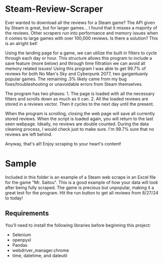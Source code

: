 # Steam-Review-Scraper
Ever wanted to download all the reviews for a Steam game? The API given by Steam is great, but for larger games... I found that it misses a majority of the reviews. Other scrapers run into performance and memory issues when it comes to large games with over 100,000 reviews. Is there a solution? This is an alright bet!

Using the landing page for a game, we can utilize the built in filters to cycle through each day or hour. This structure allows this program to include a save feature (more below) and through time filtration we can avoid all memory related issues! Using this program I was able to get 99.7% of reviews for both No Man's Sky and Cyberpunk 2077, two gargantuanly popular games. The remaining .3% likely came from my bug fixes/troubleshooting or unavoidable errors from Steam themselves.

The program has two phases:
    1. The page is loaded with all the necessary filters and scrolls down as much as it can.
    2. All the loaded reviews are stored in a reviews vector. Then it cycles to the next day until the present.

When the program is scrolling, closing the web page will save all currently stored reviews. When the script is loaded again, you will return to the last seen webpage. Ideally, no reviews are double counted. During the data cleaning process, I would check just to make sure. I'm 99.7% sure that no reviews are left behind.

Anyway, that's all! Enjoy scraping to your heart's content!
 
# Sample
Included in this folder is an example of a Steam web scrape in an Excel file for the game "Mr. Saitou". This is a good example of how your data will look after being fully scraped.
The game is precious but unpopular, making it a great test for the program. Hit the run button to get all reviews from 8/27/24 to today!

## Requirements
You'll need to install the following libraries before beginning this project:
- Selenium
- openpyxl
- Pandas
- webdriver_manager.chrome
- time, datetime, and dateutil
